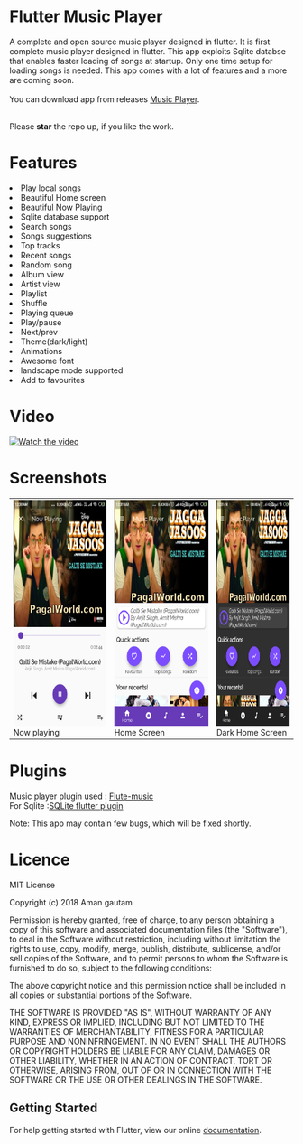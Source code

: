# Flutter Music Player

A complete and open source music player designed in flutter. It is first complete music player designed in flutter.
This app exploits Sqlite databse that enables faster loading of songs at startup. Only one time setup for loading songs is needed. This app comes with a lot of features and a more are coming soon.
<br>
<br>
You can download app from releases <a href="https://github.com/amangautam1/flutter-musicplayer/releases">Music Player</a>.

<br>
Please <b>star</b> the repo up, if you like the work.

# Features
<li> Play local songs
<li> Beautiful Home screen
<li> Beautiful Now Playing
<li> Sqlite database support
<li> Search songs
<li> Songs suggestions
<li> Top tracks
<li> Recent songs
<li> Random song
<li> Album view
<li> Artist view
<li> Playlist
<li> Shuffle
<li> Playing queue
<li> Play/pause
<li> Next/prev
<li> Theme(dark/light)
<li> Animations
<li> Awesome font
<li> landscape mode supported 
<li> Add to favourites

# Video
[![Watch the video](https://img.youtube.com/vi/EfB_0vKdSAE/hqdefault.jpg)](https://youtu.be/EfB_0vKdSAE)

  
# Screenshots
<table>
  <tr>
    <td>
      <img src="demo/now_playing.png" height=400 width=250/>
      Now playing
    </td>
    <td>
      <img src="demo/home1.png" height=400 width=250>
      Home Screen
      </td>
      <td>
      <img src="demo/dark_home1.png" height=400 width=250>
        <br>
     Dark Home Screen
      </td>
    </tr>
<!--   <tr>
      <td>
      <img src="demo/album.png" height=400 width=250>
      Album
      </td>
    <td>
      <img src="demo/artist.png" height=400 width=250>
      Artist
      </td>
      <td>
      <img src="demo/songs.png" height=400 width=250>
      Songs
      </td>
    </tr>
  <tr>
      <td>
      <img src="demo/playlist.png" height=400 width=250>
     PlayList
      </td>
      <td>
      <img src="demo/queue.png" height=400 width=250>
      Queue
      </td>
      <td>
      <img src="demo/album_view.png" height=400 width=250>
     Album view
    </td>
    </tr>
  <tr>
       <td>
      <img src="demo/dark_now_playing.png" height=400 width=250>
      Dark Now Playing
    </td>
      <td>
      <img src="demo/top_tracks.png" height=400 width=250>
      Top tracks
      </td>
    <td>
      <img src="demo/landscape.png" height=250 width=400>
      Landscape mode
    </td>
  </tr> -->
  </table>

# Plugins
Music player plugin used : <a href="https://github.com/iampawan/Flute-Music-Player">Flute-music</a>
<br>
For Sqlite :<a href="https://github.com/tekartik/sqflite">SQLite flutter plugin</a>

Note: This app may contain few bugs, which will be fixed shortly.

# Licence
MIT License

Copyright (c) 2018 Aman gautam

Permission is hereby granted, free of charge, to any person obtaining a copy
of this software and associated documentation files (the "Software"), to deal
in the Software without restriction, including without limitation the rights
to use, copy, modify, merge, publish, distribute, sublicense, and/or sell
copies of the Software, and to permit persons to whom the Software is
furnished to do so, subject to the following conditions:

The above copyright notice and this permission notice shall be included in all
copies or substantial portions of the Software.

THE SOFTWARE IS PROVIDED "AS IS", WITHOUT WARRANTY OF ANY KIND, EXPRESS OR
IMPLIED, INCLUDING BUT NOT LIMITED TO THE WARRANTIES OF MERCHANTABILITY,
FITNESS FOR A PARTICULAR PURPOSE AND NONINFRINGEMENT. IN NO EVENT SHALL THE
AUTHORS OR COPYRIGHT HOLDERS BE LIABLE FOR ANY CLAIM, DAMAGES OR OTHER
LIABILITY, WHETHER IN AN ACTION OF CONTRACT, TORT OR OTHERWISE, ARISING FROM,
OUT OF OR IN CONNECTION WITH THE SOFTWARE OR THE USE OR OTHER DEALINGS IN THE
SOFTWARE.

## Getting Started

For help getting started with Flutter, view our online
[documentation](https://flutter.io/).

